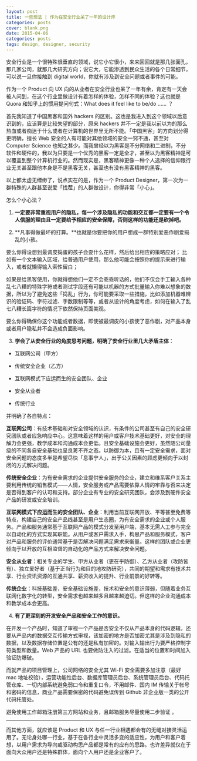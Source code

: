 ```yaml
---
layout: post
title: 一些想法 | 作为在安全行业呆了一年的设计师
categories: posts
cover: blank.png
date: 2015-04-06
categories: posts
tags: design, designer, security
---
```



安全行业是一个很特殊很垂直的领域，说它小它很小，来来回回就是那几张面孔，那几家公司，就那几大研究方向；说它大，它能渗透到民众生活的各个日常细节，可以说一旦你接触到 digital world，你就有涉及到安全问题或者事件的可能。

作为一个 Product 向 UX 向的从业者在安全行业也呆了一年有余，肯定有一天会被人问到，在这个行业里做设计有着怎样的体验，怎样不同的体验？这也就是 Quora 和知乎上的惯用提问句式：What does it feel like to be/do …… ？

首先我知道了中国黑客和国外 hackers 的区别。这也是我进入到这个领域以后意识到的，应该算是比较失望的部分，原来 hackers 并不一定是我以前以为的那么热血或者痴迷于什么或者在计算机的世界里无所不能。「中国黑客」的方向划分得更明确，擅长 Web 安全的人有可能对其他领域的安全一窍不通，甚至对 Computer Science 也知之甚少。而我曾经以为黑客是不分网络和二进制，不分软件和硬件的，我以为只要是一个优秀的黑客一定是全才，甚至以为黑客精神是可以覆盖到整个计算机行业的。然而现实是，黑客精神更像一种个人选择的信仰跟行业无关甚至跟他本身是不是黑客无关，甚至也有没有黑客精神的黑客。



以上都太虚无缥缈了，说点实在的是，作为一个 Product Designer，第一次为一群特殊的人群甚至说爱「找茬」的人群做设计，你得非常「小心」。

怎么个小心法？

1) **一定要非常重视用户的隐私，每一个涉及隐私的功能和交互都一定要有一个令人信服的理由且一定要给予相应的安全保障，否则这样的功能还是砍掉吧。**


2) **凡事得做最坏的打算。**也就是你要把你的用户想成一群特别爱恶作剧爱捣乱的小孩。  

要么你得设想到最调皮捣蛋的孩子会耍什么花样，然后给出相应的策略应对；
比如有一个文本输入区域，给普通用户使用，那么他可能会按照你的提示来进行输入，或者就懒得输入索性留白；

如果是给黑客使用，你就得想他们一定不会乖乖听话的，他们不仅会手工输入各种乱七八糟的特殊字符或者测试字段还有可能以机器的方式批量输入你难以想象的数据，所以为了避免这些「捣乱」行为，你可能要采取一些措施，比如添加机器难辨识的验证码、字符过滤、字数限制等等，或者从设计的角度考虑，如何在输入了乱七八糟长篇字符的情况下依然保持页面美观。  

要么你得确保你这个功能或者数据，即使被最调皮的小孩使了恶作剧，对产品本身或者用户隐私并不会造成负面影响。

3) **学会了从安全行业的角度思考问题，明确了安全行业里几大矛盾主体**：

-  互联网公司（甲方）

- 传统安全企业（乙方）

- 互联网模式下应运而生的安全团队、企业

- 安全从业者

- 传统行业

并明确了各自特点：

**互联网公司**：有技术基础和对安全领域的认识，有条件的公司甚至有自己的安全研究团队或者应急响应中心。这意味着这样的用户或客户技术基础更好，对安全的理解力会更强，教学成本和沟通成本会更低。且安全基础设施会更好，虽然随公司量级的不同各自安全基础也呈良莠不齐之态。以防御为本，且有一定安全需求，面对安全问题的态度多半是希望尽快「息事宁人」，出于公关因素的顾虑更倾向于以封闭的方式解决问题。

**传统安全企业**：为有安全需求的企业提供安全服务的企业，建立和维系客户关系主要利用传统的销售模式——人情，安全服务或产品需要依靠人情的牢靠与否来决定是否得到客户的认可和支持。部分企业有专业的安全研究团队，会涉及到硬件安全产品的研发或安全培训。  

**互联网模式下应运而生的安全团队、企业**：利用当前互联网开放、平等甚至免费等特点，构建自己的安全产品线甚至是用户生态圈，为有安全需求的企业或个人服务。产品和服务通常基于互联网产品的模式分发至用户端，基本无需人工参与完全以自动化的方式实现其职能。从用户或客户需求入手，构思产品和服务模式，客户对产品和服务的评价通常基于是否解决问题满足需求来衡量。这样的团队或企业更倾向于以开放的互相监督的自动化的产品方式来解决安全问题。

**安全从业者**：相关专业的学生、甲方从业者（更在乎防御）、乙方从业者（攻防皆有）、独立爱好者（基于正当行为和目的地攻防研究），共同的期望和需求有技术共享、行业资讯资源的互通共享、薪资收入的提升、行业前景的好转等。

**传统企业**：科技基础差，安全基础设施差，技术和安全的意识薄弱，但随着业务互联网化数字化的转型，安全需求也越来越多且越来越迫切。但这样的企业沟通成本和教学成本会更高。

4) **有了更深刻的开发安全产品和安全工作的意识。**

在开发一个产品时，知道了审视一个产品是否安全不仅从产品本身的代码逻辑，还要从产品内的数据交互传输方式审视，该加密的地方是否加密尤其是涉及到隐私的数据，以及数据存储位置是公有的还是私有加密的。对输入输出行为要严格控制字符类型和数量。Web 产品的 URL 也要做防注入的过滤。在适当的位置和时间加入验证防爆破。

而就产品的项目管理上，公司网络的安全尤其 Wi-Fi 安全需要多加注意（最好 mac 地址校验），运营功能性后台、数据库管理员后台、系统管理员后台、代码托管仓库、一切内部系统避免弱口令和重复口令，不用邮件、国内 IM 传输关于帐号和密码的信息，商业产品需要保密的代码避免误传到 Github 非企业版一类的公开代码托管处。

避免使用工作邮箱注册第三方网站和业务，且邮箱服务尽量使用二步验证 。


---

而其他方面，就应该是 Product 和 UX 与任一行业相遇都会有的无缝对接灵活运用了。无论身处哪一行业，基于在各行业中灵活多变的适应性，为用户和客户着想，以用户需求为导向或驱动构思产品都是常有的应有的思路。也许差异就仅在于面向大众用户还是特殊群体，面向个人用户还是企业客户了。
